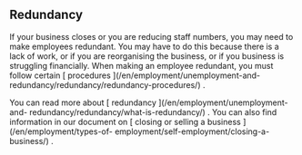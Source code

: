 ##  Redundancy

If your business closes or you are reducing staff numbers, you may need to
make employees redundant. You may have to do this because there is a lack of
work, or if you are reorganising the business, or if you business is
struggling financially. When making an employee redundant, you must follow
certain [ procedures ](/en/employment/unemployment-and-
redundancy/redundancy/redundancy-procedures/) .

You can read more about [ redundancy ](/en/employment/unemployment-and-
redundancy/redundancy/what-is-redundancy/) . You can also find information in
our document on [ closing or selling a business ](/en/employment/types-of-
employment/self-employment/closing-a-business/) .
